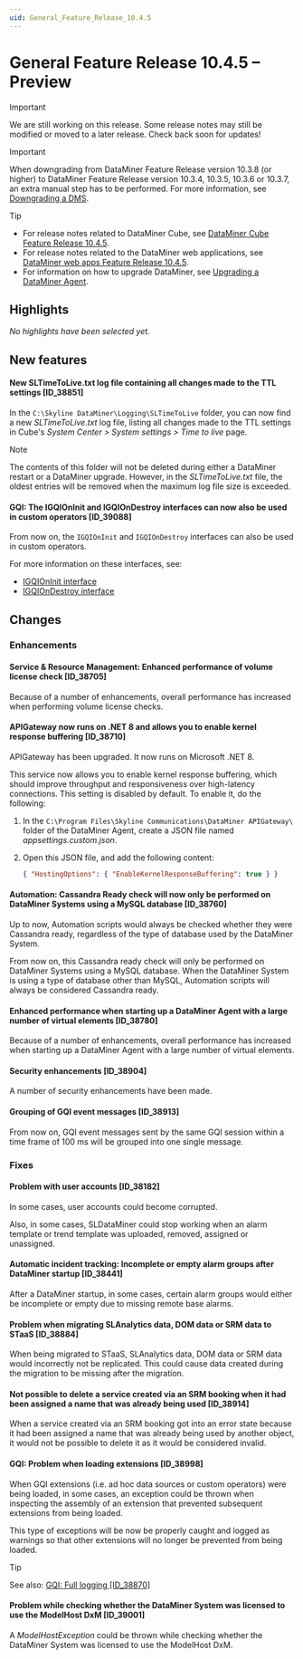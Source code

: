 ```yaml
---
uid: General_Feature_Release_10.4.5
---
```


# General Feature Release 10.4.5 – Preview

> [!IMPORTANT]
> We are still working on this release. Some release notes may still be modified or moved to a later release. Check back soon for updates!

> [!IMPORTANT]
> When downgrading from DataMiner Feature Release version 10.3.8 (or higher) to DataMiner Feature Release version 10.3.4, 10.3.5, 10.3.6 or 10.3.7, an extra manual step has to be performed. For more information, see [Downgrading a DMS](xref:MOP_Downgrading_a_DMS).

> [!TIP]
>
> - For release notes related to DataMiner Cube, see [DataMiner Cube Feature Release 10.4.5](xref:Cube_Feature_Release_10.4.5).
> - For release notes related to the DataMiner web applications, see [DataMiner web apps Feature Release 10.4.5](xref:Web_apps_Feature_Release_10.4.5).
> - For information on how to upgrade DataMiner, see [Upgrading a DataMiner Agent](xref:Upgrading_a_DataMiner_Agent).

## Highlights

*No highlights have been selected yet.*

## New features

#### New SLTimeToLive.txt log file containing all changes made to the TTL settings [ID_38851]

<!-- MR 10.3.0 [CU14] / 10.4.0 [CU2] - FR 10.4.5 -->

In the `C:\Skyline DataMiner\Logging\SLTimeToLive` folder, you can now find a new *SLTimeToLive.txt* log file, listing all changes made to the TTL settings in Cube's *System Center > System settings > Time to live* page.

> [!NOTE]
> The contents of this folder will not be deleted during either a DataMiner restart or a DataMiner upgrade. However, in the *SLTimeToLive.txt* file, the oldest entries will be removed when the maximum log file size is exceeded.

#### GQI: The IGQIOnInit and IGQIOnDestroy interfaces can now also be used in custom operators [ID_39088]

<!-- MR 10.5.0 - FR 10.4.5 -->

From now on, the `IGQIOnInit` and `IGQIOnDestroy` interfaces can also be used in custom operators.

For more information on these interfaces, see:

- [IGQIOnInit interface](xref:GQI_IGQIOnInit)
- [IGQIOnDestroy interface](xref:GQI_IGQIOnDestroy)

## Changes

### Enhancements

#### Service & Resource Management: Enhanced performance of volume license check [ID_38705]

<!-- MR 10.4.0 [CU2] - FR 10.4.5 -->

Because of a number of enhancements, overall performance has increased when performing volume license checks.

#### APIGateway now runs on .NET 8 and allows you to enable kernel response buffering [ID_38710]

<!-- MR 10.3.0 [CU14] / 10.4.0 [CU2] - FR 10.4.5 -->

APIGateway has been upgraded. It now runs on Microsoft .NET 8.

This service now allows you to enable kernel response buffering, which should improve throughput and responsiveness over high-latency connections. This setting is disabled by default. To enable it, do the following:

1. In the `C:\Program Files\Skyline Communications\DataMiner APIGateway\` folder of the DataMiner Agent, create a JSON file named *appsettings.custom.json*.
1. Open this JSON file, and add the following content:

   ```json
   { "HostingOptions": { "EnableKernelResponseBuffering": true } }
   ```

#### Automation: Cassandra Ready check will now only be performed on DataMiner Systems using a MySQL database [ID_38760]

<!-- MR 10.4.0 [CU2] - FR 10.4.5 -->

Up to now, Automation scripts would always be checked whether they were Cassandra ready, regardless of the type of database used by the DataMiner System.

From now on, this Cassandra ready check will only be performed on DataMiner Systems using a MySQL database. When the DataMiner System is using a type of database other than MySQL, Automation scripts will always be considered Cassandra ready.

#### Enhanced performance when starting up a DataMiner Agent with a large number of virtual elements [ID_38780]

<!-- MR 10.4.0 [CU2] - FR 10.4.5 -->

Because of a number of enhancements, overall performance has increased when starting up a DataMiner Agent with a large number of virtual elements.

#### Security enhancements [ID_38904]

<!-- RN 38904: MR 10.3.0 [CU14] / 10.4.0 [CU2] - FR 10.4.5 -->

A number of security enhancements have been made.

#### Grouping of GQI event messages [ID_38913]

<!-- MR 10.5.0 - FR 10.4.5 -->

From now on, GQI event messages sent by the same GQI session within a time frame of 100 ms will be grouped into one single message.

### Fixes

#### Problem with user accounts [ID_38182]

<!-- MR 10.4.0 [CU2] - FR 10.4.5 -->

In some cases, user accounts could become corrupted.

Also, in some cases, SLDataMiner could stop working when an alarm template or trend template was uploaded, removed, assigned or unassigned.

#### Automatic incident tracking: Incomplete or empty alarm groups after DataMiner startup [ID_38441]

<!-- MR 10.3.0 [CU14] / 10.4.0 [CU2] - FR 10.4.5 -->

After a DataMiner startup, in some cases, certain alarm groups would either be incomplete or empty due to missing remote base alarms.

#### Problem when migrating SLAnalytics data, DOM data or SRM data to STaaS [ID_38884]

<!-- MR 10.4.0 [CU2] - FR 10.4.5 -->

When being migrated to STaaS, SLAnalytics data, DOM data or SRM data would incorrectly not be replicated. This could cause data created during the migration to be missing after the migration.

#### Not possible to delete a service created via an SRM booking when it had been assigned a name that was already being used [ID_38914]

<!-- MR 10.3.0 [CU14] / 10.4.0 [CU2] - FR 10.4.5 -->

When a service created via an SRM booking got into an error state because it had been assigned a name that was already being used by another object, it would not be possible to delete it as it would be considered invalid.

#### GQI: Problem when loading extensions [ID_38998]

<!-- MR 10.5.0 - FR 10.4.5 -->

When GQI extensions (i.e. ad hoc data sources or custom operators) were being loaded, in some cases, an exception could be thrown when inspecting the assembly of an extension that prevented subsequent extensions from being loaded.

This type of exceptions will be now be properly caught and logged as warnings so that other extensions will no longer be prevented from being loaded.

> [!TIP]
> See also: [GQI: Full logging [ID_38870]](xref:General_Feature_Release_10.4.4#gqi-full-logging-id_38870)

#### Problem while checking whether the DataMiner System was licensed to use the ModelHost DxM [ID_39001]

<!-- MR 10.5.0 - FR 10.4.5 -->

A *ModelHostException* could be thrown while checking whether the DataMiner System was licensed to use the ModelHost DxM.

